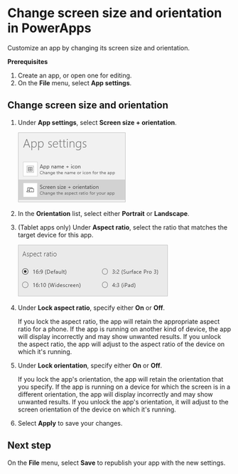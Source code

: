 <properties
	pageTitle="Change screen size and orientation | Microsoft PowerApps"
	description="Step-by-step instructions for changing settings such as the screen size and orientation"
	services=""
	suite="powerapps"
	documentationCenter="na"
	authors="lonu"
	manager="erikre"
	editor=""
	tags=""/>

<tags
   ms.service="powerapps"
   ms.devlang="na"
   ms.topic="article"
   ms.tgt_pltfrm="na"
   ms.workload="na"
   ms.date="01/21/2016"
   ms.author="LOnu"/>

# Change screen size and orientation in PowerApps #

Customize an app by changing its screen size and orientation.

**Prerequisites**

1. Create an app, or open one for editing.
1. On the **File** menu, select **App settings**.

## Change screen size and orientation ##
1. Under **App settings**, select **Screen size + orientation**.

	![Option to change the screen size and orientation of an app](./media/set-aspect-ratio-portrait-landscape/size-orientation.png)

1. In the **Orientation** list, select either **Portrait** or **Landscape**.

1. (Tablet apps only) Under **Aspect ratio**, select the ratio that matches the target device for this app.

	![Change the aspect ratio of a tablet app](./media/set-aspect-ratio-portrait-landscape/aspect-tablet.png)

1. Under **Lock aspect ratio**, specify either **On** or **Off**.

	If you lock the aspect ratio, the app will retain the appropriate aspect ratio for a phone. If the app is running on another kind of device, the app will display incorrectly and may show unwanted results. If you unlock the aspect ratio, the app will adjust to the aspect ratio of the device on which it's running.

1. Under **Lock orientation**, specify either **On** or **Off**.

	If you lock the app's orientation, the app will retain the orientation that you specify. If the app is running on a device for which the screen is in a different orientation, the app will display incorrectly and may show unwanted results. If you unlock the app's orientation, it will adjust to the screen orientation of the device on which it's running.

1. Select **Apply** to save your changes.

## Next step #
On the **File** menu, select **Save** to republish your app with the new settings.
